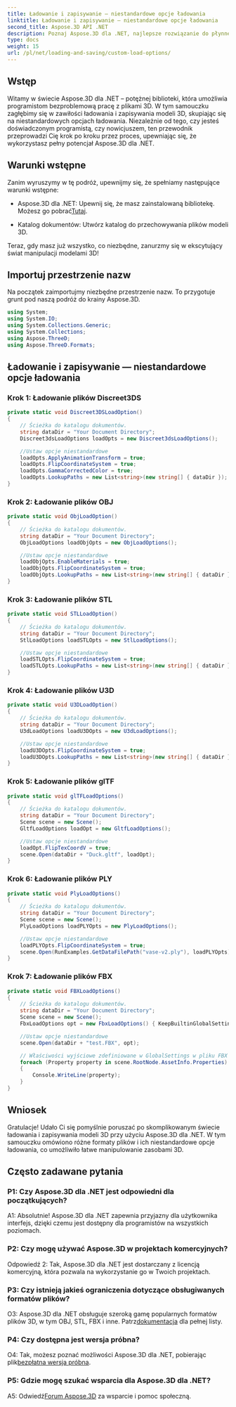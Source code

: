 ```yaml
---
title: Ładowanie i zapisywanie — niestandardowe opcje ładowania
linktitle: Ładowanie i zapisywanie — niestandardowe opcje ładowania
second_title: Aspose.3D API .NET
description: Poznaj Aspose.3D dla .NET, najlepsze rozwiązanie do płynnego ładowania i zapisywania modeli 3D.
type: docs
weight: 15
url: /pl/net/loading-and-saving/custom-load-options/
---
```

## Wstęp

Witamy w świecie Aspose.3D dla .NET – potężnej biblioteki, która umożliwia programistom bezproblemową pracę z plikami 3D. W tym samouczku zagłębimy się w zawiłości ładowania i zapisywania modeli 3D, skupiając się na niestandardowych opcjach ładowania. Niezależnie od tego, czy jesteś doświadczonym programistą, czy nowicjuszem, ten przewodnik przeprowadzi Cię krok po kroku przez proces, upewniając się, że wykorzystasz pełny potencjał Aspose.3D dla .NET.

## Warunki wstępne

Zanim wyruszymy w tę podróż, upewnijmy się, że spełniamy następujące warunki wstępne:

-  Aspose.3D dla .NET: Upewnij się, że masz zainstalowaną bibliotekę. Możesz go pobrać[Tutaj](https://releases.aspose.com/3d/net/).

- Katalog dokumentów: Utwórz katalog do przechowywania plików modeli 3D.

Teraz, gdy masz już wszystko, co niezbędne, zanurzmy się w ekscytujący świat manipulacji modelami 3D!

## Importuj przestrzenie nazw

Na początek zaimportujmy niezbędne przestrzenie nazw. To przygotuje grunt pod naszą podróż do krainy Aspose.3D.

```csharp
using System;
using System.IO;
using System.Collections.Generic;
using System.Collections;
using Aspose.ThreeD;
using Aspose.ThreeD.Formats;
```

## Ładowanie i zapisywanie — niestandardowe opcje ładowania

### Krok 1: Ładowanie plików Discreet3DS

```csharp
private static void Discreet3DSLoadOption()
{
    // Ścieżka do katalogu dokumentów.
    string dataDir = "Your Document Directory";
    Discreet3dsLoadOptions loadOpts = new Discreet3dsLoadOptions();

    //Ustaw opcje niestandardowe
    loadOpts.ApplyAnimationTransform = true;
    loadOpts.FlipCoordinateSystem = true;
    loadOpts.GammaCorrectedColor = true;
    loadOpts.LookupPaths = new List<string>(new string[] { dataDir });
}
```

### Krok 2: Ładowanie plików OBJ

```csharp
private static void ObjLoadOption()
{
    // Ścieżka do katalogu dokumentów.
    string dataDir = "Your Document Directory";
    ObjLoadOptions loadObjOpts = new ObjLoadOptions();

    //Ustaw opcje niestandardowe
    loadObjOpts.EnableMaterials = true;
    loadObjOpts.FlipCoordinateSystem = true;
    loadObjOpts.LookupPaths = new List<string>(new string[] { dataDir });
}
```

### Krok 3: Ładowanie plików STL

```csharp
private static void STLLoadOption()
{
    // Ścieżka do katalogu dokumentów.
    string dataDir = "Your Document Directory";
    StlLoadOptions loadSTLOpts = new StlLoadOptions();

    //Ustaw opcje niestandardowe
    loadSTLOpts.FlipCoordinateSystem = true;
    loadSTLOpts.LookupPaths = new List<string>(new string[] { dataDir });
}
```

### Krok 4: Ładowanie plików U3D

```csharp
private static void U3DLoadOption()
{
    // Ścieżka do katalogu dokumentów.
    string dataDir = "Your Document Directory";
    U3dLoadOptions loadU3DOpts = new U3dLoadOptions();

    //Ustaw opcje niestandardowe
    loadU3DOpts.FlipCoordinateSystem = true;
    loadU3DOpts.LookupPaths = new List<string>(new string[] { dataDir });
}
```

### Krok 5: Ładowanie plików glTF

```csharp
private static void glTFLoadOptions()
{
    // Ścieżka do katalogu dokumentów.
    string dataDir = "Your Document Directory";
    Scene scene = new Scene();
    GltfLoadOptions loadOpt = new GltfLoadOptions();

    //Ustaw opcje niestandardowe
    loadOpt.FlipTexCoordV = true;
    scene.Open(dataDir + "Duck.gltf", loadOpt);
}
```

### Krok 6: Ładowanie plików PLY

```csharp
private static void PlyLoadOptions()
{
    // Ścieżka do katalogu dokumentów.
    string dataDir = "Your Document Directory";
    Scene scene = new Scene();
    PlyLoadOptions loadPLYOpts = new PlyLoadOptions();

    //Ustaw opcje niestandardowe
    loadPLYOpts.FlipCoordinateSystem = true;
    scene.Open(RunExamples.GetDataFilePath("vase-v2.ply"), loadPLYOpts);
}
```

### Krok 7: Ładowanie plików FBX

```csharp
private static void FBXLoadOptions()
{
    // Ścieżka do katalogu dokumentów.
    string dataDir = "Your Document Directory";
    Scene scene = new Scene();
    FbxLoadOptions opt = new FbxLoadOptions() { KeepBuiltinGlobalSettings = true };

    //Ustaw opcje niestandardowe
    scene.Open(dataDir + "test.FBX", opt);

    // Właściwości wyjściowe zdefiniowane w GlobalSettings w pliku FBX
    foreach (Property property in scene.RootNode.AssetInfo.Properties)
    {
        Console.WriteLine(property);
    }
}
```

## Wniosek

Gratulacje! Udało Ci się pomyślnie poruszać po skomplikowanym świecie ładowania i zapisywania modeli 3D przy użyciu Aspose.3D dla .NET. W tym samouczku omówiono różne formaty plików i ich niestandardowe opcje ładowania, co umożliwiło łatwe manipulowanie zasobami 3D.

## Często zadawane pytania

### P1: Czy Aspose.3D dla .NET jest odpowiedni dla początkujących?

A1: Absolutnie! Aspose.3D dla .NET zapewnia przyjazny dla użytkownika interfejs, dzięki czemu jest dostępny dla programistów na wszystkich poziomach.

### P2: Czy mogę używać Aspose.3D w projektach komercyjnych?

Odpowiedź 2: Tak, Aspose.3D dla .NET jest dostarczany z licencją komercyjną, która pozwala na wykorzystanie go w Twoich projektach.

### P3: Czy istnieją jakieś ograniczenia dotyczące obsługiwanych formatów plików?

 O3: Aspose.3D dla .NET obsługuje szeroką gamę popularnych formatów plików 3D, w tym OBJ, STL, FBX i inne. Patrz[dokumentacja](https://reference.aspose.com/3d/net/) dla pełnej listy.

### P4: Czy dostępna jest wersja próbna?

O4: Tak, możesz poznać możliwości Aspose.3D dla .NET, pobierając plik[bezpłatna wersja próbna](https://releases.aspose.com/).

### P5: Gdzie mogę szukać wsparcia dla Aspose.3D dla .NET?

A5: Odwiedź[Forum Aspose.3D](https://forum.aspose.com/c/3d/18) za wsparcie i pomoc społeczną.